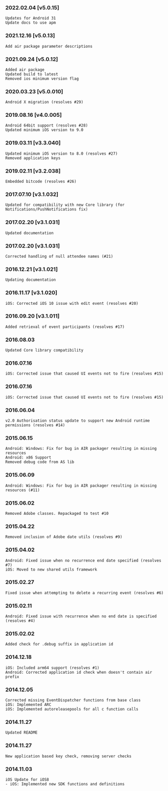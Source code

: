 ### 2022.02.04 [v5.0.15]

```
Updates for Android 31
Update docs to use apm
```

### 2021.12.16 [v5.0.13]

```
Add air package parameter descriptions
```

### 2021.09.24 [v5.0.12]

```
Added air package 
Updated build to latest
Removed ios minimum version flag
```



### 2020.03.23 [v5.0.010]

```
Android X migration (resolves #29)
```


### 2019.08.16 [v4.0.005]

```
Android 64bit support (resolves #28)
Updated minimum iOS version to 9.0 
```


### 2019.03.11 [v3.3.040]

```
Updated minimum iOS version to 8.0 (resolves #27)
Removed application keys
```


### 2019.02.11 [v3.2.038]

```
Embedded bitcode (resolves #26)
```


### 2017.07.10 [v3.1.032]

```
Updated for compatibility with new Core library (for Notifications/PushNotifications fix)
```


### 2017.02.20 [v3.1.031]

```
Updated documentation
```


### 2017.02.20 [v3.1.031]

```
Corrected handling of null attendee names (#21)
```


### 2016.12.21 [v3.1.021]

```
Updating documentation
```


### 2016.11.17 [v3.1.020]

```
iOS: Corrected iOS 10 issue with edit event (resolves #20)
```


### 2016.09.20 [v3.1.011]

```
Added retrieval of event participants (resolves #17)
```


###  2016.08.03

```
Updated Core library compatibility
```


###  2016.07.16

```
iOS: Corrected issue that caused UI events not to fire (resolves #15)
```


###  2016.07.16

```
iOS: Corrected issue that caused UI events not to fire (resolves #15)
```


### 2016.06.04

```
v2.0 Authorisation status update to support new Android runtime permissions (resolves #14)
```


### 2015.06.15

```
Android: Windows: Fix for bug in AIR packager resulting in missing resources
Android: x86 Support
Removed debug code from AS lib
```


### 2015.06.09

```
Android: Windows: Fix for bug in AIR packager resulting in missing resources (#11)
```


### 2015.06.02

```
Removed Adobe classes. Repackaged to test #10
```


### 2015.04.22

```
Removed inclusion of Adobe date utils (resolves #9)
```


### 2015.04.02

```
Android: Fixed issue when no recurrence end date specified (resolves #7)
iOS: Moved to new shared utils framework
```


### 2015.02.27

```
Fixed issue when attempting to delete a recurring event (resolves #6)
```


### 2015.02.11

```
Android: Fixed issue with recurrence when no end date is specified (resolves #4)
```


### 2015.02.02

```
Added check for .debug suffix in application id
```


### 2014.12.18

```
iOS: Included arm64 support (resolves #1) 
Android: Corrected application id check when doesn't contain air prefix 
```


### 2014.12.05

```
Corrected missing EventDispatcher functions from base class
iOS: Implemented ARC
iOS: Implemented autoreleasepools for all c function calls
```


### 2014.11.27

```
Updated README
```


### 2014.11.27

```
New application based key check, removing server checks
```


### 2014.11.03

```
iOS Update for iOS8
- iOS: Implemented new SDK functions and definitions 
```

